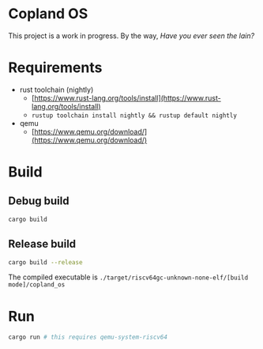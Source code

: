 # Copland OS

This project is a work in progress. By the way, *Have you ever seen the lain?*

# Requirements

- rust toolchain (nightly)
  - [https://www.rust-lang.org/tools/install](https://www.rust-lang.org/tools/install)
  - `rustup toolchain install nightly && rustup default nightly`
- qemu
  - [https://www.qemu.org/download/](https://www.qemu.org/download/)

# Build

## Debug build

```bash
cargo build
```

## Release build

```bash
cargo build --release
```

The compiled executable is `./target/riscv64gc-unknown-none-elf/[build mode]/copland_os`

# Run

```bash
cargo run # this requires qemu-system-riscv64
```
